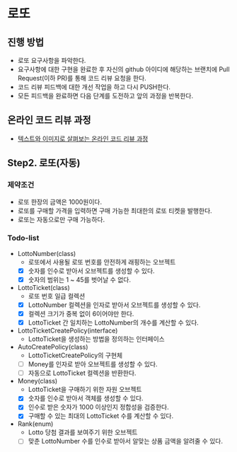 # 로또
## 진행 방법
* 로또 요구사항을 파악한다.
* 요구사항에 대한 구현을 완료한 후 자신의 github 아이디에 해당하는 브랜치에 Pull Request(이하 PR)를 통해 코드 리뷰 요청을 한다.
* 코드 리뷰 피드백에 대한 개선 작업을 하고 다시 PUSH한다.
* 모든 피드백을 완료하면 다음 단계를 도전하고 앞의 과정을 반복한다.

## 온라인 코드 리뷰 과정
* [텍스트와 이미지로 살펴보는 온라인 코드 리뷰 과정](https://github.com/next-step/nextstep-docs/tree/master/codereview)

## Step2. 로또(자동)
### 제약조건
- 로또 한장의 금액은 1000원이다.
- 로또를 구매할 가격을 입력하면 구매 가능한 최대한의 로또 티켓을 발행한다.
- 로또는 자동으로만 구매 가능하다.

### Todo-list
- LottoNumber(class)
  - 로또에서 사용될 로또 번호를 안전하게 래핑하는 오브젝트
  - [X] 숫자를 인수로 받아서 오브젝트를 생성할 수 있다.
  - [X] 숫자의 범위는 1 ~ 45를 벗어날 수 없다.
- LottoTicket(class)
  - 로또 번호 일급 컬렉션
  - [X] LottoNumber 컬렉션을 인자로 받아서 오브젝트를 생성할 수 있다.
  - [X] 컬렉션 크기가 중복 없이 6이어야만 한다.
  - [X] LottoTicket 간 일치하는 LottoNumber의 개수를 계산할 수 있다.
- LottoTicketCreatePolicy(interface)
  - LottoTicket을 생성하는 방법을 정의하는 인터페이스
- AutoCreatePolicy(class)
  - LottoTicketCreatePolicy의 구현체
  - [ ] Money를 인자로 받아 오브젝트를 생성할 수 있다.
  - [ ] 자동으로 LottoTicket 컬렉션을 반환한다.
- Money(class)
  - LottoTicket을 구매하기 위한 자원 오브젝트
  - [X] 숫자를 인수로 받아서 객체를 생성할 수 있다.
  - [X] 인수로 받은 숫자가 1000 이상인지 정합성을 검증한다.
  - [X] 구매할 수 있는 최대의 LottoTicket 수를 계산할 수 있다.
- Rank(enum)
  - Lotto 당첨 결과를 보여주기 위한 오브젝트
  - [ ] 맞춘 LottoNumber 수를 인수로 받아서 알맞는 상품 금액을 알려줄 수 있다.
